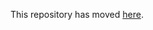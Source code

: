 This repository has moved [here](https://github.com/UniversalConceptualCognitiveAnnotation/UCCA_English-WSJ).
